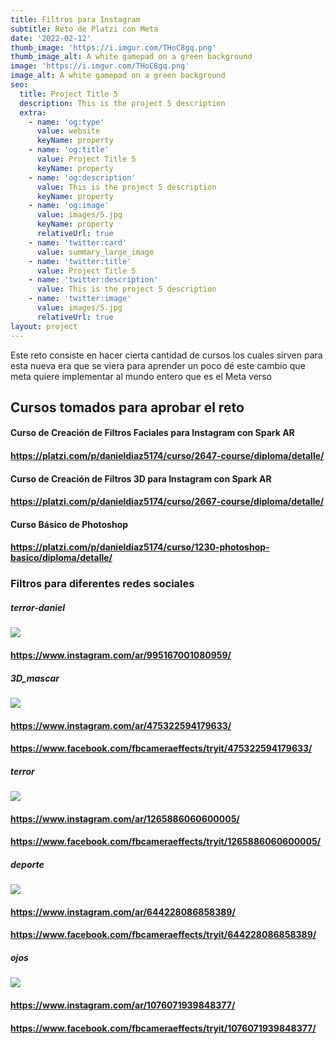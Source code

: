 ```yaml
---
title: Filtros para Instagram
subtitle: Reto de Platzi con Meta
date: '2022-02-12'
thumb_image: 'https://i.imgur.com/THoC8gq.png'
thumb_image_alt: A white gamepad on a green background
image: 'https://i.imgur.com/THoC8gq.png'
image_alt: A white gamepad on a green background
seo:
  title: Project Title 5
  description: This is the project 5 description
  extra:
    - name: 'og:type'
      value: website
      keyName: property
    - name: 'og:title'
      value: Project Title 5
      keyName: property
    - name: 'og:description'
      value: This is the project 5 description
      keyName: property
    - name: 'og:image'
      value: images/5.jpg
      keyName: property
      relativeUrl: true
    - name: 'twitter:card'
      value: summary_large_image
    - name: 'twitter:title'
      value: Project Title 5
    - name: 'twitter:description'
      value: This is the project 5 description
    - name: 'twitter:image'
      value: images/5.jpg
      relativeUrl: true
layout: project
---
```

Este reto consiste en hacer cierta cantidad de cursos los cuales sirven para esta nueva era que se viera para aprender un poco dé este cambio que meta quiere implementar al mundo entero que es el Meta verso

## **Cursos tomados para aprobar el reto**

#### Curso de Creación de Filtros Faciales para Instagram con Spark AR

#### <https://platzi.com/p/danieldiaz5174/curso/2647-course/diploma/detalle/>

#### Curso de Creación de Filtros 3D para Instagram con Spark AR

#### <https://platzi.com/p/danieldiaz5174/curso/2667-course/diploma/detalle/>

#### Curso Básico de Photoshop

#### <https://platzi.com/p/danieldiaz5174/curso/1230-photoshop-basico/diploma/detalle/>

### **Filtros para diferentes redes sociales**

##### **terror-daniel**

![](https://www.notion.so/image/https%3A%2F%2Fs3-us-west-2.amazonaws.com%2Fsecure.notion-static.com%2F34fcf7e8-fa2f-418e-96c6-933d29c5028b%2FCaptura_de_pantalla_(2167).png?table=block&id=cdd27336-50c5-40cb-8655-099bceba79ab&spaceId=13328bea-cc89-4468-bfca-ebe605b88e65&width=830&userId=514977c9-36d0-4e2d-886a-4c4d0a56974e&cache=v2)

#### <https://www.instagram.com/ar/995167001080959/>

##### **3D_mascar**

![](https://www.notion.so/image/https%3A%2F%2Fs3-us-west-2.amazonaws.com%2Fsecure.notion-static.com%2F91425835-2b79-4faa-af7c-0fb4e9bbf5ef%2F1644262419520.jpg?table=block\&id=fec1251a-643b-4cae-ab9c-911b813e3191\&spaceId=13328bea-cc89-4468-bfca-ebe605b88e65\&width=1440\&userId=514977c9-36d0-4e2d-886a-4c4d0a56974e\&cache=v2)

#### <https://www.instagram.com/ar/475322594179633/>

#### <https://www.facebook.com/fbcameraeffects/tryit/475322594179633/>

##### **terror**

![](https://www.notion.so/image/https%3A%2F%2Fs3-us-west-2.amazonaws.com%2Fsecure.notion-static.com%2F83be3b62-d1e6-4aae-96ef-f2f68abe2616%2FCaptura_de_pantalla_\(2170\).png?table=block\&id=9d88efab-1ffe-4022-9304-d8fbddf24544\&spaceId=13328bea-cc89-4468-bfca-ebe605b88e65\&width=820\&userId=514977c9-36d0-4e2d-886a-4c4d0a56974e\&cache=v2)

#### <https://www.instagram.com/ar/1265886060600005/>

#### <https://www.facebook.com/fbcameraeffects/tryit/1265886060600005/>

##### **deporte**

![](https://www.notion.so/image/https%3A%2F%2Fs3-us-west-2.amazonaws.com%2Fsecure.notion-static.com%2F7ee1f94c-58f7-48d4-9292-29d1b8834e9f%2FCaptura_de_pantalla_\(2171\).png?table=block\&id=afb14c30-f4a2-489c-9610-ed2fb46973c2\&spaceId=13328bea-cc89-4468-bfca-ebe605b88e65\&width=810\&userId=514977c9-36d0-4e2d-886a-4c4d0a56974e\&cache=v2)

#### <https://www.instagram.com/ar/644228086858389/>

#### <https://www.facebook.com/fbcameraeffects/tryit/644228086858389/>

##### **ojos**

![](https://www.notion.so/image/https%3A%2F%2Fs3-us-west-2.amazonaws.com%2Fsecure.notion-static.com%2F0b9b1a61-4517-4464-b91b-044768a62b32%2FCaptura_de_pantalla_\(2168\).png?table=block\&id=d98937ef-65ad-4480-81cc-23252e827d27\&spaceId=13328bea-cc89-4468-bfca-ebe605b88e65\&width=660\&userId=514977c9-36d0-4e2d-886a-4c4d0a56974e\&cache=v2)

#### <https://www.instagram.com/ar/1076071939848377/>

#### <https://www.facebook.com/fbcameraeffects/tryit/1076071939848377/>
